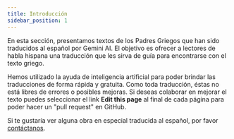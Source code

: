 ```yaml
---
title: Introducción
sidebar_position: 1
---
```


En esta sección, presentamos textos de los Padres Griegos que han sido traducidos al español por Gemini AI.
El objetivo es ofrecer a lectores de habla hispana una traducción que les sirva de guía para encontrarse con el texto griego.

Hemos utilizado la ayuda de inteligencia artificial para poder brindar las traducciones de forma rápida y gratuita. Como toda traducción, éstas no está libres de errores o posibles mejoras. Si deseas colaborar en mejorar el texto puedes seleccionar el link **Edit this page** al final de cada página para poder hacer un "pull request" en GitHub.

Si te gustaría ver alguna obra en especial traducida al español, por favor [contáctanos](mailto:maurice.ac@gmail.com).